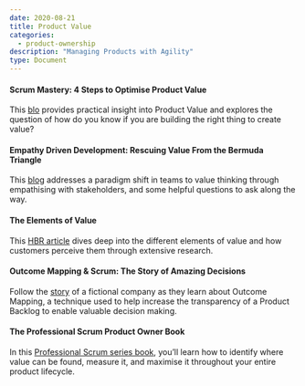 ```yaml
---
date: 2020-08-21
title: Product Value
categories:
  - product-ownership
description: "Managing Products with Agility"
type: Document
---
```

#### Scrum Mastery: 4 Steps to Optimise Product Value
This [blo](https://www.scrum.org/resources/blog/scrum-mastery-4-steps-optimize-product-value) provides practical insight into Product Value and explores the question of how do you know if you are building the right thing to create value?

#### Empathy Driven Development: Rescuing Value From the Bermuda Triangle
This [blog](https://www.scrum.org/resources/blog/empathy-driven-development-rescuing-value-bermuda-triangle) addresses a paradigm shift in teams to value thinking through empathising with stakeholders, and some helpful questions to ask along the way.

#### The Elements of Value
This [HBR article](https://hbr.org/2016/09/the-elements-of-value) dives deep into the different elements of value and how customers perceive them through extensive research.

#### Outcome Mapping & Scrum: The Story of Amazing Decisions
Follow the [story](https://www.scrum.org/resources/blog/outcome-mapping-scrum-story-amazing-decisions) of a fictional company as they learn about Outcome Mapping, a technique used to help increase the transparency of a Product Backlog to enable valuable decision making.

#### The Professional Scrum Product Owner Book
In this [Professional Scrum series book](https://www.scrum.org/resources/professional-scrum-product-owner-book), you’ll learn how to identify where value can be found, measure it, and maximise it throughout your entire product lifecycle.
